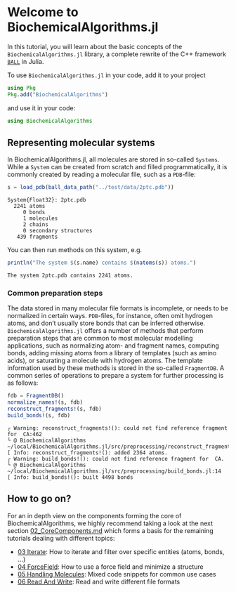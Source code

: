 # Welcome to BiochemicalAlgorithms.jl


In this tutorial, you will learn about the basic concepts of the `BiochemicalAlgorithms.jl` library, a complete rewrite of the C++ framework [`BALL`](https://github.com/ball-project/ball) in Julia.

To use `BiochemicalAlgorithms.jl` in your code, add it to your project

``` julia
using Pkg
Pkg.add("BiochemicalAlgorithms")
```

and use it in your code:

``` julia
using BiochemicalAlgorithms
```

## Representing molecular systems

In BiochemicalAlgorithms.jl, all molecules are stored in so-called `Systems`. While a `System` can be created from scratch and filled programmatically, it is commonly created by reading a molecular file, such as a `PDB`-file:

``` julia
s = load_pdb(ball_data_path("../test/data/2ptc.pdb"))
```

    System{Float32}: 2ptc.pdb
      2241 atoms
         0 bonds
         1 molecules
         2 chains
         0 secondary structures
       439 fragments

You can then run methods on this system, e.g.

``` julia
println("The system $(s.name) contains $(natoms(s)) atoms.")
```

    The system 2ptc.pdb contains 2241 atoms.

### Common preparation steps

The data stored in many molecular file formats is incomplete, or needs to be normalized in certain ways. `PDB`-files, for instance, often omit hydrogen atoms, and don’t usually store bonds that can be inferred otherwise. `BiochemicalAlgorithms.jl` offers a number of methods that perform preparation steps that are common to most molecular modelling applications, such as normalizing atom- and fragment names, computing bonds, adding missing atoms from a library of templates (such as amino acids), or saturating a molecule with hydrogen atoms. The template information used by these methods is stored in the so-called `FragmentDB`. A common series of operations to prepare a system for further processing is as follows:

``` julia
fdb = FragmentDB()
normalize_names!(s, fdb)
reconstruct_fragments!(s, fdb)
build_bonds!(s, fdb)
```

    ┌ Warning: reconstruct_fragments!(): could not find reference fragment for  CA:462
    └ @ BiochemicalAlgorithms ~/local/BiochemicalAlgorithms.jl/src/preprocessing/reconstruct_fragments.jl:177
    [ Info: reconstruct_fragments!(): added 2364 atoms.
    ┌ Warning: build_bonds!(): could not find reference fragment for  CA.
    └ @ BiochemicalAlgorithms ~/local/BiochemicalAlgorithms.jl/src/preprocessing/build_bonds.jl:14
    [ Info: build_bonds!(): built 4498 bonds

## How to go on?

For an in depth view on the components forming the core of BiochemicalAlgorithms, we highly recommend taking a look at the next section [02_CoreComponents.md](../docs/src/tutorials/02_CoreComponents.md) which forms a basis for the remaining tutorials dealing with different topics:
- [03 Iterate](../docs/src/tutorials/03_Iterate.md): How to iterate and filter over specific entities (atoms, bonds, …)
- [04 ForceField](../docs/src/tutorials/04_ForceFields.md): How to use a force field and minimize a structure
- [05 Handling Molecules](../docs/src/tutorials/05_HandleMolecules.md): Mixed code snippets for common use cases
- [06 Read And Write](../docs/src/tutorials/06_ReadAndWrite.md): Read and write different file formats
